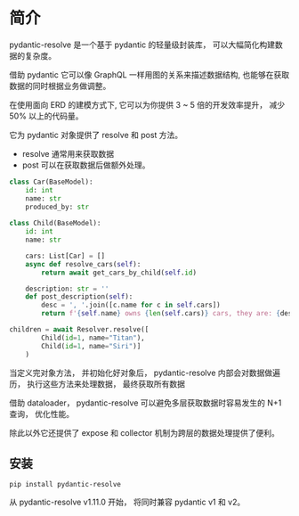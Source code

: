 # 简介

pydantic-resolve 是一个基于 pydantic 的轻量级封装库， 可以大幅简化构建数据的复杂度。

借助 pydantic 它可以像 GraphQL 一样用图的关系来描述数据结构, 也能够在获取数据的同时根据业务做调整。

在使用面向 ERD 的建模方式下,  它可以为你提供 3 ~ 5 倍的开发效率提升， 减少 50% 以上的代码量。

它为 pydantic 对象提供了 resolve 和 post 方法。

- resolve 通常用来获取数据
- post 可以在获取数据后做额外处理。

```python
class Car(BaseModel):
    id: int
    name: str
    produced_by: str
 
class Child(BaseModel):
    id: int
    name: str

    cars: List[Car] = []
    async def resolve_cars(self):
        return await get_cars_by_child(self.id)

    description: str = ''
    def post_description(self):
        desc = ', '.join([c.name for c in self.cars])
        return f'{self.name} owns {len(self.cars)} cars, they are: {desc}'

children = await Resolver.resolve([
        Child(id=1, name="Titan"),
        Child(id=1, name="Siri")]
    )
```

当定义完对象方法， 并初始化好对象后， pydantic-resolve 内部会对数据做遍历， 执行这些方法来处理数据， 最终获取所有数据

借助 dataloader， pydantic-resolve 可以避免多层获取数据时容易发生的 N+1 查询， 优化性能。

除此以外它还提供了 expose 和 collector 机制为跨层的数据处理提供了便利。

## 安装

```
pip install pydantic-resolve
```

从 pydantic-resolve v1.11.0 开始， 将同时兼容 pydantic v1 和 v2。
